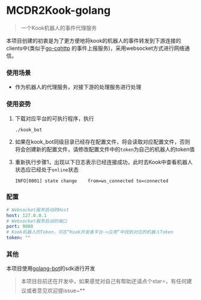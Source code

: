 # MCDR2Kook-golang



> 一个Kook机器人的事件代理服务

本项目创建的初衷是为了更方便地将kook的机器人的事件转发到下游连接的clients中(类似于[go-cqhttp](https://github.com/Mrs4s/go-cqhttp)
的事件上报服务)，采用websocket方式进行网络通信。

### 使用场景

- 作为机器人的代理服务，对接下游的处理服务进行处理

### 使用姿势

1. 下载对应平台的可执行程序，执行

   ```shell
   ./kook_bot
   ```

1. 如果在kook_bot同级目录已经存在配置文件，将会读取对应配置文件，否则将会创建新的配置文件，请修改配置文件中的`token`为自己的机器人的token值

2. 重新执行步骤1，出现以下日志表示已经连接成功，此时去Kook中查看机器人状态应已经处于`online`状态

   ```
   INFO[0001] state change    from=ws_connected to=connected
   ```

### 配置

```yaml
# Websocket服务启动的Host
host: 127.0.0.1
# Websocket服务启动的端口
port: 9000
# Kook机器人的Token，可在“Kook开发者平台->应用”中找到对应的机器人Token
token: ""
```

### 其他

本项目使用[golang-bot](https://github.com/idodo/golang-bot)的sdk进行开发

> 本项目目前还在开发中，如果感觉对自己有帮助还请点个star⭐️，有任何建议或者意见欢迎提issue~**